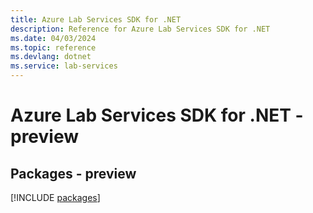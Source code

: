 ```yaml
---
title: Azure Lab Services SDK for .NET
description: Reference for Azure Lab Services SDK for .NET
ms.date: 04/03/2024
ms.topic: reference
ms.devlang: dotnet
ms.service: lab-services
---
```

# Azure Lab Services SDK for .NET - preview
## Packages - preview
[!INCLUDE [packages](lab-services-index.md)]